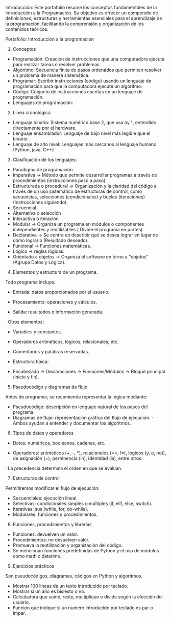 Introducción: Este portafolio resume los conceptos fundamentales de la Introducción a la Programación. Su objetivo es ofrecer un compendio de definiciones, estructuras y herramientas esenciales para el aprendizaje de la programación, facilitando la comprensión y organización de los contenidos teóricos.


Portafolio: Introducción a la programacion


1. Conceptos

- Programación: Creación de instrucciones que una computadora ejecuta para realizar tareas o resolver problemas.
- Algoritmo: Secuencia finita de pasos ordenados que permiten resolver un problema de manera sistemática.
- Programar: Escribir instrucciones (código) usando un lenguaje de programación para que la computadora ejecute un algoritmo.
- Código: Conjunto de instrucciones escritas en un lenguaje de programación.
- Lenguajes de programación:


2. Línea cronológica

- Lenguaje binario: Sistema numérico base 2, que usa oy 1, entendido directamente por el hardware.
- Lenguaje ensamblador: Lenguaje de bajo nivel más legible que el binario.
- Lenguaje de alto nivel: Lenguajes más cercanos al lenguaje humano (Python, java, C++)


3. Clasificación de los lenguajes:

- Paradigma de programación
- Imperativa → Método que permite desarrollar programas a través de procedimientos (instrucciones paso a paso).
- Estructurada o procedural → Organización y la claridad del código a través de un uso sistemático de estructuras de control, como secuencias, selecciones (condicionales) y bucles (iteraciones) (Instrucciones siguiendo).
- Secuencial
- Alternativa o selección
- Interactiva o iteración
- Modular → Organiza un programa en módulos o componentes independientes y reutilizables ( Divide el programa en partes).
- Declarativa → Se centra en describir qué se desea lograr en lugar de cómo lograrlo (Resultado deseado).
- Funcional → Funciones matemáticas.
- Lógico → reglas lógicas.
- Orientado a objetos → Organiza el software en torno a "objetos" (Agrupa Datos y Lógica).


4. Elementos y estructura de un programa.

Todo programa incluye:

- Entrada: datos proporcionados por el usuario.

- Procesamiento: operaciones y cálculos.

- Salida: resultados o información generada.

· Otros elementos:

- Variables y constantes.

- Operadores aritméticos, lógicos, relacionales, etc.

- Comentarios y palabras reservadas.

- Estructura típica:
- Encabezado → Declaraciones → Funciones/Módulos → Bloque principal (inicio y fin).


5. Pseudocódigo y diagramas de flujo

Antes de programar, se recomienda representar la lógica mediante:

- Pseudocódigo: descripción en lenguaje natural de los pasos del programa.
- Diagramas de flujo: representación gráfica del flujo de ejecución.
· Ambos ayudan a entender y documentar los algoritmos.


6. Tipos de datos y operadores

- Datos: numéricos, booleanos, cadenas, etc.

- Operadores: aritméticos (+, -, *), relacionales (==, !=), lógicos (y, o, not), de asignación (=), pertenencia (in), identidad (is), entre otros.

· La precedencia determina el orden en que se evalúan.


7. Estructuras de control

Permitiremos modificar el flujo de ejecución:

- Secuenciales: ejecución lineal.
- Selectivas: condicionales simples o múltiples (if, elif, else, switch).
- Iterativas: sus (while, for, do-while).
- Modulares: funciones y procedimientos.


8. Funciones, procedimientos y librerías

- Funciones: devuelven un valor.
- Procedimientos: no devuelven valor.
- Promueva la reutilización y organización del código.
- Se mencionan funciones predefinidas de Python y el uso de módulos como math o datetime.


9. Ejercicios prácticos

Son pseudocódigos, diagramas, códigos en Python y algoritmos.

- Mostrar 100 lineas de un texto introducido por teclado.
- Mostrar si un año es bisiesto o no.
- Calculadora que sume, reste, multiplique o divida según la elección del usuario.
- Funcion que indique si un numero introducido por teclado es par o impar.

